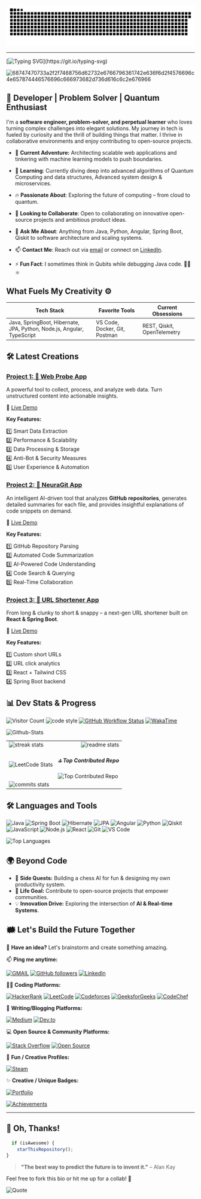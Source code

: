 [//]: # (# Welcome to My Digital Playground! 🚀)

![github-contribution-grid-snake](https://github.com/ImperviousDeveloper/ImperviousDeveloper/blob/output/github-contribution-grid-snake.svg)

---

[//]: # ([![Typing SVG]&#40;https://readme-typing-svg.demolab.com?font=Fira+Code&pause=5&color=6A5ACD&width=720&lines=Hi,+I'm+Rajan+Sharma.;I+am+currently+working+as+a+Full-Stack+Developer&#41;]&#40;https://git.io/typing-svg&#41;)

[![Typing SVG](https://readme-typing-svg.demolab.com?font=Fira%20Code&pause=5&color=6A5ACD&width=720&lines=Hi,+I'm+Rajan+Sharma.;A+curious+software+engineer+and+tinkerer+at+heart.)](https://git.io/typing-svg)


![68747470733a2f2f7468756d62732e6766796361742e636f6d2f4576696c4e657874446576696c666973682d736d616c6c2e676966](https://user-images.githubusercontent.com/89845641/220167426-0c5f630e-6d56-4617-9775-71c2bd025b4f.gif)

<!-- ## 👋 Hey, I’m Rajan – aka iAmRajan 🧑‍💻 -->

<!-- ## Bringing Web solutions to life with creativity, technical excellence, and attention to detail, ensuring security, scalability, and maintainability. -->


## **🚀 Developer | Problem Solver | Quantum Enthusiast**

I'm a **software engineer, problem-solver, and perpetual learner** who loves turning complex challenges into elegant solutions. My journey in tech is fueled by curiosity and the thrill of building things that matter. I thrive in collaborative environments and enjoy contributing to open-source projects.

- 🔭 **Current Adventure:** Architecting scalable web applications and tinkering with machine learning models to push boundaries.

- 🌱 **Learning**: Currently diving deep into advanced algorithms of Quantum Computing and data structures, Advanced system design & microservices.

- 🔥 **Passionate About**: Exploring the future of computing – from cloud to quantum.

- 👯 **Looking to Collaborate**: Open to collaborating on innovative open-source projects and ambitious product ideas.

- 💬 **Ask Me About**: Anything from Java, Python, Angular, Spring Boot, Qiskit to software architecture and scaling systems.

- 📫 **Contact Me**: Reach out via [email](mailto:mr.sharmajeerajan@gmail.com) or connect on [LinkedIn](https://www.linkedin.com/in/rajan-kumar-sharma-709a17229/).

<!-- - ⚡ **Fun Fact**: I'm an avid chess player and enjoy solving complex puzzles in my free time. -->

- ⚡ **Fun Fact**: I sometimes think in Qubits while debugging Java code. 🧑‍💻⚛️


## What Fuels My Creativity ⚙️

| Tech Stack | Favorite Tools | Current Obsessions |
|-----------|----------------|--------------------|
| Java, SpringBoot, Hibernate, JPA, Python, Node.js, Angular, TypeScript | VS Code, Docker, Git, Postman | REST, Qiskit, OpenTelemetry |

## 🛠️ Latest Creations

<!-- ## 🚀 Projects -->

### [Project 1: 🔗 Web Probe App]()

A powerful tool to collect, process, and analyze web data. Turn unstructured content into actionable insights.

🔗 [Live Demo](https://web-probe.vercel.app/)

**Key Features:**

1️⃣ Smart Data Extraction  
2️⃣ Performance & Scalability  
3️⃣ Data Processing & Storage  
4️⃣ Anti-Bot & Security Measures  
5️⃣ User Experience & Automation

### [Project 2: 🔗 NeuraGit App]()

An intelligent AI-driven tool that analyzes **GitHub repositories**, generates detailed summaries for each file, and provides insightful explanations of code snippets on demand.

🔗 [Live Demo](https://neura-git.vercel.app/)

**Key Features:**

1️⃣ GitHub Repository Parsing  
2️⃣ Automated Code Summarization  
3️⃣ AI-Powered Code Understanding  
4️⃣ Code Search & Querying  
5️⃣ Real-Time Collaboration


### [Project 3: 🔗 URL Shortener App](https://github.com/ImperviousDeveloper/url-shortner-react)

<!-- An efficient and modern URL Shortener application built with **React + Spring Boot**. -->
From long & clunky to short & snappy – a next-gen URL shortener built on **React & Spring Boot**.

🔗 [Live Demo](https://imperviousdeveloper.github.io/url-shortner-react/)

**Key Features:**

1️⃣ Custom short URLs  
2️⃣ URL click analytics  
3️⃣ React + Tailwind CSS  
4️⃣ Spring Boot backend


<!-- ### [Project 1: Awesome Web App](https://github.com/ImperviousDeveloper/awesome-web-app)
A scalable and responsive web application built with React and Node.js. -->

<!-- ### [Project 2: Machine Learning Model](https://github.com/ImperviousDeveloper/machine-learning-model)
An advanced machine learning model for predictive analysis using Python and TensorFlow. -->

<!-- ### [🚀 Interactive Web Platform](https://github.com/ImperviousDeveloper/awesome-web-app)
**Tech:** React, Node.js, PostgreSQL, GraphQL – Built to scale with real-time features. -->

<!-- ### [🧠 Predictive Analytics Model](https://github.com/ImperviousDeveloper/machine-learning-model)
**Tech:** Python, TensorFlow, Pandas – Harnessing data to drive smart decisions. -->

## 📊 Dev Stats & Progress

![Visitor Count](https://komarev.com/ghpvc/?username=ImperviousDeveloper&color=brightgreen)
![code style](https://img.shields.io/badge/code_style-prettier-ff69b4.svg?style=flat-square)
[![GitHub Workflow Status](https://img.shields.io/github/actions/workflow/status/platane/platane/main.yml?label=action&style=flat-square)](https://github.com/ImperviousDeveloper/ImperviousDeveloper/actions/workflows/snake-eating-contributions.yml)
[![WakaTime](https://wakatime.com/badge/user/c7c20bb1-8e36-467c-be89-0d074ae16240.svg?style=flat-square)](https://wakatime.com/@iAmRajan)


[//]: # (![ImperviousDeveloper's GitHub stats]&#40;https://github-readme-stats.vercel.app/api?username=ImperviousDeveloper&show_icons=true&theme=radical&#41;)

[//]: # (Below code goes to td )
[//]: # (<img src="https://streak-stats.demolab.com?user=ImperviousDeveloper&theme=radical" alt="GitHub Streak" />)

![Github-Stats](http://github-profile-summary-cards.vercel.app/api/cards/profile-details?username=ImperviousDeveloper&theme=solarized)

<table>
  <tr>
    <td >
      <img src="https://github-readme-streak-stats-salesp07.vercel.app/?user=ImperviousDeveloper&count_private=true&theme=react&border_radius=10" alt="streak stats"/>
    </td>
    <td align="right">
      <img src="https://github-readme-stats-salesp07.vercel.app/api?username=ImperviousDeveloper&count_private=true&show_icons=true&theme=react&rank_icon=github&border_radius=10" alt="readme stats" />

[//]: # (      <img src="https://github-readme-stats.vercel.app/api?username=ImperviousDeveloper&&rank_icon=github&show_icons=true&theme=radical" alt="LeetCode Stats" />)

 </td>
  </tr>
<tr>
  <td>
<img src="https://leetcard.jacoblin.cool/ImperviousDeveloper?font=Dancing_Script&theme=dark&border_radius=10" alt="LeetCode Stats" />
</td>
<td>
<h5>🔝 Top Contributed Repo</h5>
<img src="https://github-contributor-stats.vercel.app/api?username=ImperviousDeveloper&limit=5&theme=react&combine_all_yearly_contributions=true&border_radius=10" alt="Top Contributed Repo" />
</td>
</tr>
<tr>
<td>
<img src="http://github-profile-summary-cards.vercel.app/api/cards/productive-time?username=ImperviousDeveloper&theme=solarized&utcOffset=8" alt="commits stats" />
</td>
</tr>
</table>


[//]: # (![GitHub Activity Graph]&#40;https://github-readme-activity-graph.vercel.app/graph?username=ImperviousDeveloper&theme=react-dark&#41;)

[//]: # (![Top-Lang-Repo]&#40;http://github-profile-summary-cards.vercel.app/api/cards/repos-per-language?username=ImperviousDeveloper&theme=react&#41;)

[//]: # (![Top-Lang-Commit]&#40;http://github-profile-summary-cards.vercel.app/api/cards/most-commit-language?username=ImperviousDeveloper&theme=react&#41;)

[//]: # (![Last-Year-Stats]&#40;http://github-profile-summary-cards.vercel.app/api/cards/stats?username=ImperviousDeveloper&theme=react&#41;)


## 🛠️ Languages and Tools

![Java](https://img.shields.io/badge/-Java-black?style=flat-square&logo=java)
![Spring Boot](https://img.shields.io/badge/-Spring%20Boot-black?style=flat-square&logo=springboot)
![Hibernate](https://img.shields.io/badge/-Hibernate-black?style=flat-square&logo=hibernate)
![JPA](https://img.shields.io/badge/-JPA-black?style=flat-square&logo=oracle)
![Angular](https://img.shields.io/badge/-Angular-black?style=flat-square&logo=angular)
![Python](https://img.shields.io/badge/-Python-black?style=flat-square&logo=python)
![Qiskit](https://img.shields.io/badge/-Qiskit-black?style=flat-square&logo=ibm)
![JavaScript](https://img.shields.io/badge/-JavaScript-black?style=flat-square&logo=javascript)
![Node.js](https://img.shields.io/badge/-Node.js-black?style=flat-square&logo=node.js)
![React](https://img.shields.io/badge/-React-black?style=flat-square&logo=react)
![Git](https://img.shields.io/badge/-Git-black?style=flat-square&logo=git)
![VS Code](https://img.shields.io/badge/-VS%20Code-black?style=flat-square&logo=visual-studio-code)

![Top Languages](https://github-readme-stats.vercel.app/api/top-langs/?username=ImperviousDeveloper&layout=compact&theme=tokyonight)

## 🌍 Beyond Code

- 🧩 **Side Quests:** Building a chess AI for fun & designing my own productivity system.
- 🎯 **Life Goal:** Contribute to open-source projects that empower communities.
- 💡 **Innovation Drive:** Exploring the intersection of **AI & Real-time Systems**.

<!-- ## 🗺️  Let's Build the Future Together -->
## 🗰️ Let's Build the Future Together

💬 **Have an idea?** Let's brainstorm and create something amazing.

📫 **Ping me anytime:** 

[![GMAIL](https://img.shields.io/static/v1.svg?label=send&message=anyQuery&color=red&logo=gmail&style=social)](mailto:mr.sharmajeerajan@gmail.com)
[![GitHub followers](https://img.shields.io/github/followers/ImperviousDeveloper?label=Follow&style=social)](https://github.com/ImperviousDeveloper)
[![LinkedIn](https://img.shields.io/badge/LinkedIn-Connect-blue?style=social&logo=linkedin)](https://www.linkedin.com/in/rajan-kumar-sharma-709a17229/)

🧑‍💻 **Coding Platforms:**

[![HackerRank](https://img.shields.io/badge/HackerRank-Profile-success?style=flat&logo=hackerrank)](https://www.hackerrank.com/mr_sharmajeeraj1)
[![LeetCode](https://img.shields.io/badge/LeetCode-Profile-orange?style=flat&logo=leetcode)](https://leetcode.com/SharmaRajan/)
[![Codeforces](https://img.shields.io/badge/Codeforces-Profile-blue?style=flat&logo=codeforces)](https://codeforces.com/profile/SharmaRajan)
[![GeeksforGeeks](https://img.shields.io/badge/GeeksforGeeks-Profile-darkgreen?style=flat&logo=geeksforgeeks)](https://www.geeksforgeeks.org/user/mrsharmajeerajan/)
[![CodeChef](https://img.shields.io/badge/CodeChef-Profile-brown?style=flat&logo=codechef)](https://www.codechef.com/users/impervious_dev)

📝 **Writing/Blogging Platforms:**

[![Medium](https://img.shields.io/badge/Medium-Read-black?style=flat&logo=medium)](https://medium.com/@mr.sharmajeerajan)
[![Dev.to](https://img.shields.io/badge/Dev.to-Profile-black?style=flat&logo=dev.to)](https://dev.to/iamrajan)

💻 **Open Source & Community Platforms:**

[![Stack Overflow](https://img.shields.io/badge/StackOverflow-Profile-FE7A16?style=flat&logo=stackoverflow)](https://stackoverflow.com/users/23333461/rajan-kumar-sharma)
[![Open Source](https://img.shields.io/badge/Open%20Source-Contributions-blue?style=flat&logo=github)](https://github.com/ImperviousDeveloper)

🎵 **Fun / Creative Profiles:**

<!-- [![Spotify](https://img.shields.io/badge/Spotify-Listen%20Now-1DB954?style=flat&logo=spotify)](https://open.spotify.com/user/your_spotify_username) -->
[![Steam](https://img.shields.io/badge/Steam-Profile-000?style=flat&logo=steam)](https://steamcommunity.com/profiles/76561199663028234/home)
<!-- [![YouTube](https://img.shields.io/badge/YouTube-Channel-red?style=flat&logo=youtube)](https://www.youtube.com/channel/your_channel_id) -->

✨ **Creative / Unique Badges:**

[![Portfolio](https://img.shields.io/badge/Portfolio-Visit-blueviolet?style=flat&logo=webflow)](https://sharmarajan.github.io/portfolio-app/)
<!-- [![Qiskit](https://img.shields.io/badge/Qiskit-Explorer-6929C4?style=flat&logo=ibm-quantum)](https://quantum-computing.ibm.com/users/iamrajansharma007@gmail.com) -->
<!-- [![Qiskit](https://img.shields.io/badge/Qiskit-Explorer-6929C4?style=flat&logo=ibm-quantum)](https://quantum.ibm.com/jobs/cy537qecw2k0008jsa9g) -->
[![Achievements](https://img.shields.io/badge/Achievements-Unlocked-yellow?style=flat&logo=star)](https://www.linkedin.com/in/rajan-kumar-sharma-709a17229/details/skills/)

---

[//]: # (### 🔝 Top Contributed Repo)
[//]: # (![]&#40;https://github-contributor-stats.vercel.app/api?username=ImperviousDeveloper&limit=5&theme=flat&combine_all_yearly_contributions=true&#41;)

## 🌟 Oh, Thanks!

```javascript
  if (isAwesome) {
    starThisRepository();
}
```

> **"The best way to predict the future is to invent it."** – Alan Kay

Feel free to fork this bio or hit me up for a collab! 🚀

![Quote](https://quotes-github-readme.vercel.app/api?type=horizontal&theme=radical)

